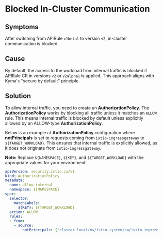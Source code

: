 # Blocked In-Cluster Communication

## Symptoms
After switching from APIRule `v1beta1` to version `v2`, in-cluster communication is blocked.

## Cause

By default, the access to the workload from internal traffic is blocked if APIRule CR in versions `v2` or `v2alpha1` is applied.
This approach aligns with Kyma's "secure by default" principle.

## Solution
To allow internal traffic, you need to create an **AuthorizationPolicy**.
The **AuthorizationPolicy** works by blocking all traffic unless it matches an `ALLOW` rule.
This means internal traffic is blocked by default unless explicitly allowed by an ALLOW-type **AuthorizationPolicy**.


Below is an example of **AuthorizationPolicy** configuration where **notPrincipals** is set to requests coming from `istio-ingressgateway` to `${TARGET_WORKLOAD}`. 
This ensures that internal traffic is explicitly allowed, as it does not originate from `istio-ingressgateway`.

**Note:** Replace `${NAMESPACE}`, `${KEY}`, and `${TARGET_WORKLOAD}` with the appropriate values for your environment.
```yaml
apiVersion: security.istio.io/v1
kind: AuthorizationPolicy
metadata:
  name: allow-internal
  namespace: ${NAMESPACE}
spec:
  selector:
    matchLabels:
      ${KEY}: ${TARGET_WORKLOAD}
  action: ALLOW
  rules:
  - from:
    - source:
        notPrincipals: ["cluster.local/ns/istio-system/sa/istio-ingressgateway-service-account"]
```